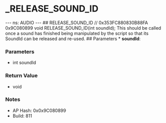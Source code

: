 # _RELEASE_SOUND_ID

--- ns: AUDIO --- ## RELEASE_SOUND_ID  // 0x353FC880830B88FA 0x9C080899 void RELEASE_SOUND_ID(int soundId);  This should be called once a sound has finished being manipulated by the script so that its SoundId can be released and re-used.  ## Parameters * **soundId**:

### Parameters
* int soundId

### Return Value
* void

### Notes
* AP Hash: 0x0x9C080899
* Build: 811

